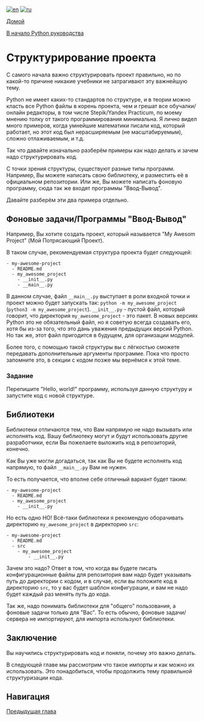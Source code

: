 [![en](https://img.shields.io/badge/lang-en-blue.svg)](/lessons/getting_started/first_program.md)
[![ru](https://img.shields.io/badge/lang-ru-green.svg)](/lessons/getting_started/first_program.ru.md)

[Домой](https://github.com/koldakov-corporation/tutorial/blob/main/README.ru.md)

[В начало Python руководства](/README.ru.md)

# Структурирование проекта

С самого начала важно структурировать проект правильно, но по какой-то причине никакие учебники не
затрагивают эту важнейшую тему.

Python не имеет каких-то стандартов по структуре, и в теории можно класть все Python файлы в корень
проекта, чем и грешат все обучалки/онлайн редакторы, в том числе Stepik/Yandex Practicum,
по моему мнению толку от такого программирования минимальна. Я лично видел много примеров, когда
умнейшие математики писали код, который работает, но этот код был нерасширяемым (не масштабируемым),
сложно отлаживаемым, и т.д.

Так что давайте изначально разберём примеры как надо делать и зачем надо структурировать код.

С точки зрения структуры, существуют разные типы программ.
Например, Вы можете написать свою библиотеку, и разместить её в официальном репозитории.
Или же, Вы можете написать фоновую программу, сюда так же входят программы "Ввод-Вывод".

Давайте разберём эти два примера отдельно.

## Фоновые задачи/Программы "Ввод-Вывод"

Например, Вы хотите создать проект, который называется "My Awesom Project" (Мой Потрясающий Проект).

В таком случае, рекомендуемая структура проекта будет следующей:

```
- my-awesome-project
  - README.md
  - my_awesome_project
    - __init__.py
    - __main__.py
```

В данном случае, файл `__main__.py` выступает в роли входной точки и проект можно будет запускать так:
`python -m my_awesome_project` (`python3 -m my_awesome_project`).
`__init__.py` - пустой файл, который говорит, что директория `my_awesome_project` - это пакет.
В новых версиях Python это не обязательный файл, но я советую всегда создавать его,
хотя бы из-за того, что это дань уважения предыдущих версий Python. Но так же, этот файл пригодится
в будущем, для организации модулей.

Более того, с помощью такой структуры вы с лёгкостью сможете передавать дополнительные аргументы программе.
Пока что просто запомните это, в секции с кодом позже мы вернёмся к этой теме.

### Задание

Перепишите "Hello, world!" программу, используя данную структуру и запустите код с новой структуре.

## Библиотеки

Библиотеки отличаются тем, что Вам напрямую не надо вызывать или исполнять код.
Вашу библиотеку могут и будут использовать другие разработчики, если Вы пожелаете выложить код в репозиторий, конечно.

Как Вы уже могли догадаться, так как Вы не будете исполнять код напрямую, то файл `__main__.py` Вам не нужен.

То есть получается, что вполне себе отличный вариант будет таким:

```
- my-awesome-project
  - README.md
  - my_awesome_project
    - __init__.py
```

Но есть одно НО! Всё-таки библиотеки я рекомендую оборачивать директорию `my_awesome_project` в
директорию `src`:

```
- my-awesome-project
  - README.md
  - src
    - my_awesome_project
        - __init__.py
```

Зачем это надо? Ответ в том, что когда вы будете писать конфигурационные файлы для репозитория вам надо будет указывать
путь до директории с кодом, и в случае, если вы положите код в директорию `src`, то у вас будет шаблон
конфигурации, и вам не надо будет каждый раз менять путь до кода.

Так же, надо понимать библиотеки для "общего" пользования, а фоновые задачи только для "Вас".
То есть обычно, фоновые задачи/сервера не импортируют, для импорта используют библиотеки.

## Заключение

Вы научились структурировать код и поняли, почему это важно делать.

В следующей главе мы рассмотрим что такое импорты и как можно их использовать.
Это понадобиться, чтобы продолжить тему правильной структуризации кода.

## Навигация

[Предыдущая глава](/lessons/getting_started/first_program.ru.md)
